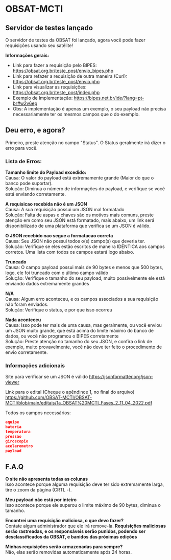 # OBSAT-MCTI

## Servidor de testes lançado



O servidor de testes da OBSAT foi lançado, agora você pode fazer requisições usando seu satélite!

**Informações gerais:**

- Link para fazer a requisição pelo BIPES: https://obsat.org.br/teste_post/envio_bipes.php 
- Link para refazer a requisição de outra maneira (Curl): https://obsat.org.br/teste_post/envio.php 
- Link para visualizar as requisições: https://obsat.org.br/teste_post/index.php
- Exemplo de Implementação: https://bipes.net.br/ide/?lang=pt-br#w2v6ep
- Obs: A implementação é apenas um exemplo, o seu payload não precisa necessariamente ter os mesmos campos que o do exemplo.


## Deu erro, e agora?


Primeiro, preste atenção no campo "Status". O Status geralmente irá dizer o erro para você. 	


### Lista de Erros:


**Tamanho limite do Payload excedido:**<br>
Causa: O valor do payload está extremamente grande (Maior do que o banco pode suportar).<br>
Solução: Diminua o número de informações do payload, e verifique se você está enviando corretamente.<br>

**A requisicao recebida não é um JSON**<br>
Causa: A sua requisição possui um JSON mal formatado<br>
Solução: Falta de aspas e chaves são os motivos mais comuns, preste atenção em como seu JSON está formatado, mais abaixo, um link será disponibilizado de uma plataforma que verifica se um JSON é válido.<br>

**O JSON recebido nao segue a formatacao correta**<br>
Causa: Seu JSON não possui todos o(s) campo(s) que deveria ter.<br>
Solução: Verifique se eles estão escritos de maneira IDÊNTICA aos campos corretos. Uma lista com todos os campos estará logo abaixo.<br>


**Truncado**<br>
Causa: O campo payload possui mais de 90 bytes e menos que 500 bytes, logo, ele foi truncado com o último campo válido<br>
Solução: Verifique o tamanho do seu payload, muito possivelmente ele está enviando dados extremamente grandes<br>


**N/A**<br>
Causa: Algum erro aconteceu, e os campos associados a sua requisição não foram enviados.<br>
Solução: Verifique o status, e por que isso ocorreu<br>


**Nada aconteceu**<br>
Causa: Isso pode ter mais de uma causa, mas geralmente, ou você enviou um JSON muito grande, que está acima do limite máximo do banco de dados, ou você não programou o BIPES corretamente<br>
Solução: Preste atenção no tamanho do seu JSON, e confira o link de exemplo, muito provavelmente, você não deve ter feito o procedimento de envio corretamente.<br>


### **Informações adicionais**

Site para verificar se um JSON é válido 
https://jsonformatter.org/json-viewer 

Link para o edital (Cheque o apêndince 1, no final do arquivo)
https://github.com/OBSAT-MCTI/OBSAT-MCTI/blob/main/editais/1a_OBSAT%20MCTI_Fases_2_11_04_2022.pdf

Todos os campos necessários:
```json
equipe
bateria
temperatura
pressao
giroscopio
acelerometro
payload
```

## F.A.Q

**O site não apresenta todas as colunas**<br>
Isso acontece porque alguma requisição deve ter sido extremamente larga, tire o zoom da página (CRTL -).

**Meu payload não está por inteiro**<br>
Isso acontece porque ele superou o limite máximo de 90 bytes, diminua o tamanho.

**Encontrei uma requisição maliciosa, o que devo fazer?**<br>
Contate algum administrador que ele irá remove-la. **Requisições maliciosas serão rastreadas, e os responsáveis serão punidos, podendo ser desclassificados da OBSAT, e banidos das próximas edições**

**Minhas requisições serão armazenadas para sempre?**<br>
Não, elas serão removidas automaticamente após 24 horas.















